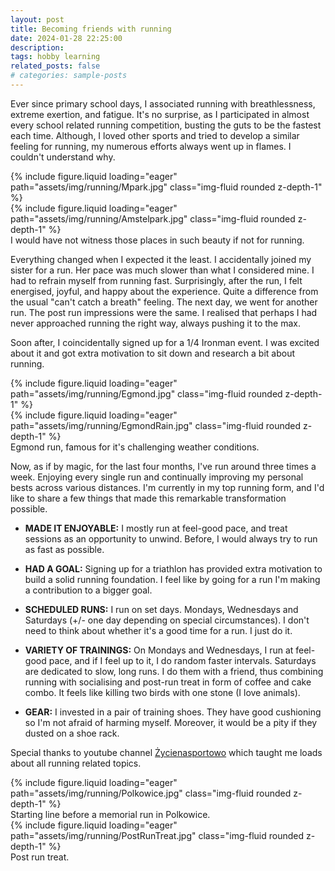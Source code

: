 ```yaml
---
layout: post
title: Becoming friends with running
date: 2024-01-28 22:25:00
description:
tags: hobby learning
related_posts: false
# categories: sample-posts
---
```


Ever since primary school days, I associated running with breathlessness, extreme exertion, and fatigue. It's no surprise, as I participated in almost every school related running competition, busting the guts to be the fastest each time. Although, I loved other sports and tried to develop a similar feeling for running, my numerous efforts always went up in flames. I couldn't understand why.

<div class="row mt-3">
    <div class="col-sm mt-3 mt-md-0">
        {% include figure.liquid loading="eager" path="assets/img/running/Mpark.jpg" class="img-fluid rounded z-depth-1" %}
        <!-- <div class="caption">
          Running location no 1: My home village forrest.
         </div> -->
    </div>
    <div class="col-sm mt-3 mt-md-0">
        {% include figure.liquid loading="eager" path="assets/img/running/Amstelpark.jpg" class="img-fluid rounded z-depth-1" %}
        <!-- <div class="caption">
          Amstelpark in January.
        </div> -->
    </div>
</div>
<div class="caption">
    I would have not witness those places in such beauty if not for running.
</div>

Everything changed when I expected it the least. I accidentally joined my sister for a run. Her pace was much slower than what I considered mine. I had to refrain myself from running fast. Surprisingly, after the run, I felt energised, joyful, and happy about the experience. Quite a difference from the usual "can't catch a breath" feeling. The next day, we went for another run. The post run impressions were the same. I realised that perhaps I had never approached running the right way, always pushing it to the max.

Soon after, I coincidentally signed up for a 1/4 Ironman event. I was excited about it and got extra motivation to sit down and research a bit about running.

<div class="row mt-3">
    <div class="col-sm mt-3 mt-md-0">
        {% include figure.liquid loading="eager" path="assets/img/running/Egmond.jpg" class="img-fluid rounded z-depth-1" %}
    </div>
    <div class="col-sm mt-3 mt-md-0">
        {% include figure.liquid loading="eager" path="assets/img/running/EgmondRain.jpg" class="img-fluid rounded z-depth-1" %}
    </div>
</div>
<div class="caption">
    Egmond run, famous for it's challenging weather conditions.
</div>

Now, as if by magic, for the last four months, I've run around three times a week. Enjoying every single run and continually improving my personal bests across various distances. I'm currently in my top running form, and I'd like to share a few things that made this remarkable transformation possible.

- **MADE IT ENJOYABLE:** I mostly run at feel-good pace, and treat sessions as an opportunity to unwind. Before, I would always try to run as fast as possible.

- **HAD A GOAL:** Signing up for a triathlon has provided extra motivation to build a solid running foundation. I feel like by going for a run I'm making a contribution to a bigger goal.

- **SCHEDULED RUNS:** I run on set days. Mondays, Wednesdays and Saturdays (+/- one day depending on special circumstances). I don't need to think about whether it's a good time for a run. I just do it.

- **VARIETY OF TRAININGS:** On Mondays and Wednesdays, I run at feel-good pace, and if I feel up to it, I do random faster intervals. Saturdays are dedicated to slow, long runs. I do them with a friend, thus combining running with socialising and post-run treat in form of coffee and cake combo. It feels like killing two birds with one stone (I love animals).

- **GEAR:** I invested in a pair of training shoes. They have good cushioning so I'm not afraid of harming myself. Moreover, it would be a pity if they dusted on a shoe rack.

Special thanks to youtube channel <a href="https://www.youtube.com/@adrianzycienasportowo"> Życienasportowo</a> which taught me loads about all running related topics.

<div class="row mt-3">
    <div class="col-sm mt-3 mt-md-0">
        {% include figure.liquid loading="eager" path="assets/img/running/Polkowice.jpg" class="img-fluid rounded z-depth-1" %}
        <div class="caption">
          Starting line before a memorial run in Polkowice.
         </div>
    </div>
    <div class="col-sm mt-3 mt-md-0">
        {% include figure.liquid loading="eager" path="assets/img/running/PostRunTreat.jpg" class="img-fluid rounded z-depth-1" %}
        <div class="caption">
          Post run treat.
        </div>
    </div>
</div>

